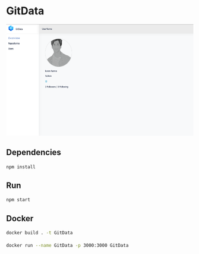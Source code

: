 # GitData

<img src="./sample/example.png" height="300">

## Dependencies
```bash
npm install
```

## Run

```bash
npm start 
```

## Docker

```bash
docker build . -t GitData

docker run --name GitData -p 3000:3000 GitData
```
